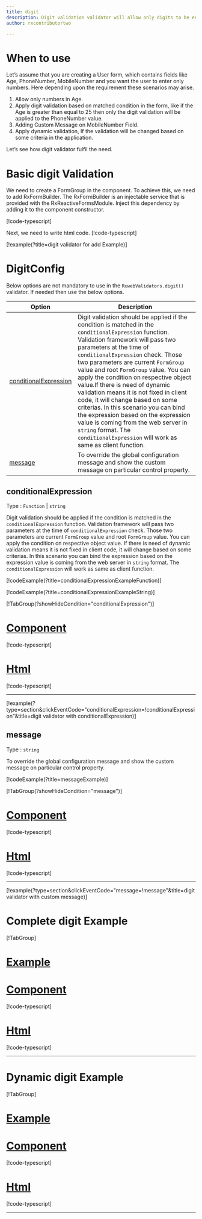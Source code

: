 ```yaml
---
title: digit
description: Digit validation validator will allow only digits to be entered, It will not allow any alphabets or special character.
author: rxcontributortwo

---
```

# When to use
Let’s assume that you are creating a User form, which contains fields like Age, PhoneNumber, MobileNumber and you want the user to enter only numbers. Here depending upon the requirement these scenarios may arise.
1.	Allow only numbers in Age.
2.	Apply digit validation based on matched condition in the form, like if the Age is greater than equal to 25 then only the digit validation will be applied to the PhoneNumber value.
3.	Adding Custom Message on MobileNumber Field.
4.	Apply dynamic validation, If the validation will be changed based on some criteria in the application.
 
Let’s see how digit validator fulfil the need.

# Basic digit Validation
We need to create a FormGroup in the component. To achieve this, we need to add RxFormBuilder. The RxFormBuilder is an injectable service that is provided with the RxReactiveFormsModule. Inject this dependency by adding it to the component constructor.

[!code-typescript[](\assets\examples\validators\digit\add\digit-add.component.ts?type=section)]

Next, we need to write html code.
[!code-typescript[](\assets\examples\validators\digit\add\digit-add.component.html?type=section)]

[!example(?title=digit validator for add Example)]
<app-digit-add-validator></app-digit-add-validator>

# DigitConfig 
Below options are not mandatory to use in the `RxwebValidators.digit()` validator. If needed then use the below options.

|Option | Description |
|--- | ---- |
|[conditionalExpression](#conditionalexpression) | Digit validation should be applied if the condition is matched in the `conditionalExpression` function. Validation framework will pass two parameters at the time of `conditionalExpression` check. Those two parameters are current `FormGroup` value and root `FormGroup` value. You can apply the condition on respective object value.If there is need of dynamic validation means it is not fixed in client code, it will change based on some criterias. In this scenario you can bind the expression based on the expression value is coming from the web server in `string` format. The `conditionalExpression` will work as same as client function. |
|[message](#message) | To override the global configuration message and show the custom message on particular control property. |

## conditionalExpression 
Type :  `Function`  |  `string` 

Digit validation should be applied if the condition is matched in the `conditionalExpression` function. Validation framework will pass two parameters at the time of `conditionalExpression` check. Those two parameters are current `FormGroup` value and root `FormGroup` value. You can apply the condition on respective object value.
If there is need of dynamic validation means it is not fixed in client code, it will change based on some criterias. In this scenario you can bind the expression based on the expression value is coming from the web server in `string` format. The `conditionalExpression` will work as same as client function.

[!codeExample(?title=conditionalExpressionExampleFunction)]

[!codeExample(?title=conditionalExpressionExampleString)]

[!TabGroup(?showHideCondition="conditionalExpression")]
# [Component](#tab\conditionalExpressionComponent)
[!code-typescript[](\assets\examples\validators\digit\conditionalExpression\digit-conditional-expressions.component.ts)]
# [Html](#tab\conditionalExpressionHtml)
[!code-typescript[](\assets\examples\validators\digit\conditionalExpression\digit-conditional-expressions.component.html)]
***

[!example(?type=section&clickEventCode="conditionalExpression=!conditionalExpression"&title=digit validator with conditionalExpression)]
<app-digit-conditionalExpression-validator></app-digit-conditionalExpression-validator>

## message 
Type :  `string` 

To override the global configuration message and show the custom message on particular control property.

[!codeExample(?title=messageExample)]

[!TabGroup(?showHideCondition="message")]
# [Component](#tab\messageComponent)
[!code-typescript[](\assets\examples\validators\digit\message\digit-message.component.ts)]
# [Html](#tab\messageHtml)
[!code-typescript[](\assets\examples\validators\digit\message\digit-message.component.html)]
***

[!example(?type=section&clickEventCode="message=!message"&title=digit validator with custom message)]
<app-digit-message-validator></app-digit-message-validator>

# Complete digit Example
[!TabGroup]
# [Example](#tab\completeexample)
<app-digit-complete-validator></app-digit-complete-validator>
# [Component](#tab\completecomponent)
[!code-typescript[](\assets\examples\validators\digit\complete\digit-complete.component.ts)]
# [Html](#tab\completehtml)
[!code-typescript[](\assets\examples\validators\digit\complete\digit-complete.component.html)]
***

# Dynamic digit Example
[!TabGroup]
# [Example](#tab\dynamicexample)
<app-digit-dynamic-validator></app-digit-dynamic-validator>
# [Component](#tab\dynamiccomponent)
[!code-typescript[](\assets\examples\validators\digit\dynamic\digit-dynamic.component.ts)]
# [Html](#tab\dynamichtml)
[!code-typescript[](\assets\examples\validators\digit\dynamic\digit-dynamic.component.html)]
***